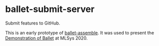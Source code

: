 # ballet-submit-server

Submit features to GitHub.

This is an early prototype of [ballet-assemble](https://github.com/ballet/ballet-assemble). It was used to present the [Demonstration of Ballet](https://www.micahsmith.com/research/#smith2020demonstration) at MLSys 2020.
